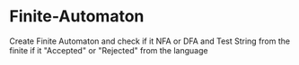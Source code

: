 # Finite-Automaton
Create Finite Automaton and check if it NFA or DFA and Test String from the finite if it "Accepted" or "Rejected" from the language 
